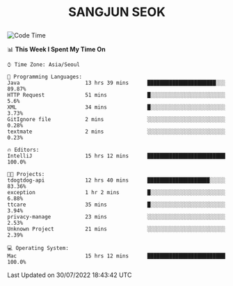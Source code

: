 <h1>
 <p align="center">
   SANGJUN SEOK
 </p>
</h1>

<!--START_SECTION:waka-->
![Code Time](http://img.shields.io/badge/Code%20Time-0%20secs-blue)

📊 **This Week I Spent My Time On** 

```text
⌚︎ Time Zone: Asia/Seoul

💬 Programming Languages: 
Java                     13 hrs 39 mins      ██████████████████████░░░   89.87% 
HTTP Request             51 mins             █░░░░░░░░░░░░░░░░░░░░░░░░   5.6% 
XML                      34 mins             █░░░░░░░░░░░░░░░░░░░░░░░░   3.73% 
GitIgnore file           2 mins              ░░░░░░░░░░░░░░░░░░░░░░░░░   0.28% 
textmate                 2 mins              ░░░░░░░░░░░░░░░░░░░░░░░░░   0.23%

🔥 Editors: 
IntelliJ                 15 hrs 12 mins      █████████████████████████   100.0%

🐱‍💻 Projects: 
tdogtdog-api             12 hrs 40 mins      ████████████████████░░░░░   83.36% 
exception                1 hr 2 mins         █░░░░░░░░░░░░░░░░░░░░░░░░   6.88% 
ttcare                   35 mins             █░░░░░░░░░░░░░░░░░░░░░░░░   3.94% 
privacy-manage           23 mins             ░░░░░░░░░░░░░░░░░░░░░░░░░   2.53% 
Unknown Project          21 mins             ░░░░░░░░░░░░░░░░░░░░░░░░░   2.39%

💻 Operating System: 
Mac                      15 hrs 12 mins      █████████████████████████   100.0%

```


 Last Updated on 30/07/2022 18:43:42 UTC
<!--END_SECTION:waka-->
